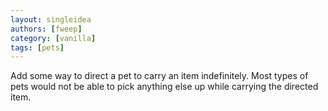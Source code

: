 ```yaml
---
layout: singleidea
authors: [fweep]
category: [vanilla]
tags: [pets]
---
```

Add some way to direct a pet to carry an item indefinitely. Most types of pets would not be able to pick anything else up while carrying the directed item.
